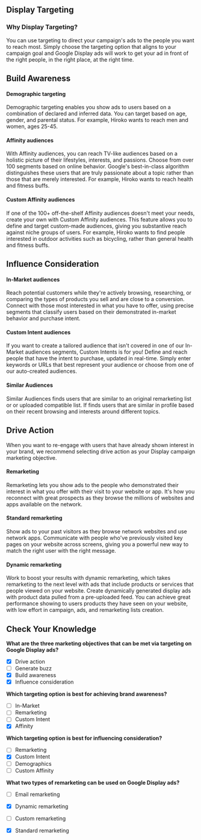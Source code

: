 ## Display Targeting

### **Why Display Targeting?**

You can use targeting to direct your campaign's ads to the people you want to reach most. Simply choose the targeting option that aligns to your campaign goal and Google Display ads will work to get your ad in front of the right people, in the right place, at the right time.

## Build Awareness

#### **Demographic targeting**
Demographic targeting enables you show ads to users based on a combination of declared and inferred data. You can target based on age, gender, and parental status. For example, Hiroko wants to reach men and women, ages 25-45.

#### **Affinity audiences**
With Affinity audiences, you can reach TV-like audiences based on a holistic picture of their lifestyles, interests, and passions. Choose from over 100 segments based on online behavior. Google's best-in-class algorithm distinguishes these users that are truly passionate about a topic rather than those that are merely interested. For example, Hiroko wants to reach health and fitness buffs.

#### **Custom Affinity audiences**
If one of the 100+ off-the-shelf Affinity audiences doesn't meet your needs, create your own with Custom Affinity audiences. This feature allows you to define and target custom-made audiences, giving you substantive reach against niche groups of users. For example, Hiroko wants to find people interested in outdoor activities such as bicycling, rather than general health and fitness buffs.

## Influence Consideration

#### **In-Market audiences**
Reach potential customers while they're actively browsing, researching, or comparing the types of products you sell and are close to a conversion. Connect with those most interested in what you have to offer, using precise segments that classify users based on their demonstrated in-market behavior and purchase intent.

#### **Custom Intent audiences**
If you want to create a tailored audience that isn't covered in one of our In-Market audiences segments, Custom Intents is for you! Define and reach people that have the intent to purchase, updated in real-time. Simply enter keywords or URLs that best represent your audience or choose from one of our auto-created audiences.

#### **Similar Audiences**
Similar Audiences finds users that are similar to an original remarketing list or or uploaded compatible list. If finds users that are similar in profile based on their recent browsing and interests around different topics.

## Drive Action

When you want to re-engage with users that have already shown interest in your brand, we recommend selecting drive action as your Display campaign marketing objective.

#### **Remarketing**
Remarketing lets you show ads to the people who demonstrated their interest in what you offer with their visit to your website or app. It's how you reconnect with great prospects as they browse the millions of websites and apps available on the network.

#### **Standard remarketing**
Show ads to your past visitors as they browse network websites and use network apps. Communicate with people who've previously visited key pages on your website across screens, giving you a powerful new way to match the right user with the right message.

#### **Dynamic remarketing**
Work to boost your results with dynamic remarketing, which takes remarketing to the next level with ads that include products or services that people viewed on your website. Create dynamically generated display ads with product data pulled from a pre-uploaded feed. You can achieve great performance showing to users products they have seen on your website, with low effort in campaign, ads, and remarketing lists creation.

## **Check Your Knowledge**

**What are the three marketing objectives that can be met via targeting on Google Display ads?**
- [x] Drive action
- [ ] Generate buzz
- [x] Build awareness
- [x] Influence consideration

**Which targeting option is best for achieving brand awareness?**
- [ ] In-Market
- [ ] Remarketing
- [ ] Custom Intent
- [x] Affinity

**Which targeting option is best for influencing consideration?**
- [ ] Remarketing
- [x] Custom Intent
- [ ] Demographics
- [ ] Custom Affinity

**What two types of remarketing can be used on Google Display ads?**
- [ ] Email remarketing
- [x] Dynamic remarketing
- [ ] Custom remarketing
- [x] Standard remarketing

